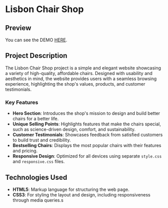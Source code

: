 # Lisbon Chair Shop

## Preview

You can see the DEMO [HERE](https://altamash-webfood-page.netlify.app/).

## Project Description

The Lisbon Chair Shop project is a simple and elegant website showcasing a variety of high-quality, affordable chairs. Designed with usability and aesthetics in mind, the website provides users with a seamless browsing experience, highlighting the shop's values, products, and customer testimonials.

### Key Features

- **Hero Section**: Introduces the shop's mission to design and build better chairs for a better life.
- **Unique Selling Points**: Highlights features that make the chairs special, such as science-driven design, comfort, and sustainability.
- **Customer Testimonials**: Showcases feedback from satisfied customers to build trust and credibility.
- **Bestselling Chairs**: Displays the most popular chairs with their features and pricing.
- **Responsive Design**: Optimized for all devices using separate `style.css` and `responsive.css` files.

## Technologies Used

- **HTML5**: Markup language for structuring the web page.
- **CSS3**: For styling the layout and design, including responsiveness through media queries.s
